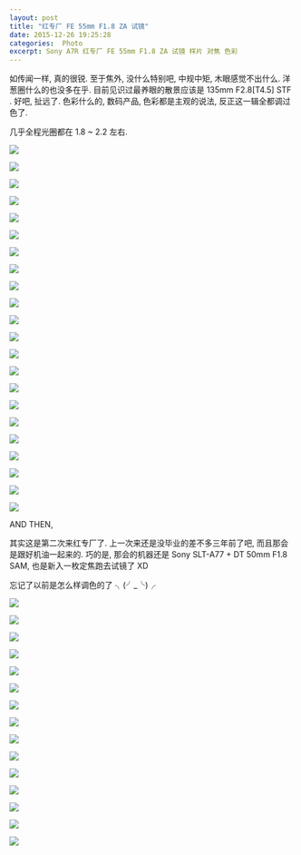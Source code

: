 ```yaml
---
layout: post
title: "红专厂 FE 55mm F1.8 ZA 试镜"
date: 2015-12-26 19:25:28
categories:  Photo
excerpt: Sony A7R 红专厂 FE 55mm F1.8 ZA 试镜 样片 对焦 色彩
---
```

<!--more-->

如传闻一样, 真的很锐. 至于焦外, 没什么特别吧, 中规中矩, 木眼感觉不出什么. 洋葱圈什么的也没多在乎. 目前见识过最养眼的散景应该是 135mm F2.8[T4.5] STF . 好吧, 扯远了. 色彩什么的, 数码产品, 色彩都是主观的说法, 反正这一辑全都调过色了.

几乎全程光圈都在 1.8 ~ 2.2 左右.

![](http://ww1.sinaimg.cn/large/62fdd4d5gw1f23n2iizhjj21kw11y1kx.jpg)

![](http://ww4.sinaimg.cn/large/62fdd4d5gw1f23n2h3ri4j21kw11yk5o.jpg)

![](http://ww1.sinaimg.cn/large/62fdd4d5gw1f23n2jotu5j21kw11yk7v.jpg)

![](http://ww2.sinaimg.cn/large/62fdd4d5gw1f23n2ki066j21kw11yx03.jpg)

![](http://ww4.sinaimg.cn/large/62fdd4d5gw1f23n2lxnzkj21kw11y49y.jpg)

![](http://ww2.sinaimg.cn/large/62fdd4d5gw1f23n2mi65sj21kw11ywpx.jpg)

![](http://ww1.sinaimg.cn/large/62fdd4d5gw1f23n2o549sj21kw14jnmc.jpg)

![](http://ww4.sinaimg.cn/large/62fdd4d5gw1f23n2p6ekkj21kw11y7na.jpg)

![](http://ww4.sinaimg.cn/large/62fdd4d5gw1f23n2pxt0sj21kw11ynfe.jpg)

![](http://ww2.sinaimg.cn/large/62fdd4d5gw1f23n2r7kr4j21kw16iqi1.jpg)

![](http://ww3.sinaimg.cn/large/62fdd4d5gw1f23n2s1u5sj21kw11yqkn.jpg)

![](http://ww4.sinaimg.cn/large/62fdd4d5gw1f23n2tbehlj21kw11ytl8.jpg)

![](http://ww1.sinaimg.cn/large/62fdd4d5gw1f23n2u23f1j21kw11ynne.jpg)

![](http://ww2.sinaimg.cn/large/62fdd4d5gw1f23n2vbtq9j21kw11y7ie.jpg)

![](http://ww3.sinaimg.cn/large/62fdd4d5gw1f23n2w35m7j21kw11ytzk.jpg)

![](http://ww3.sinaimg.cn/large/62fdd4d5gw1f23n2xoor0j21kw2d8b29.jpg)

![](http://ww1.sinaimg.cn/large/62fdd4d5gw1f23n2ysfdtj21kw11ydum.jpg)

![](http://ww3.sinaimg.cn/large/62fdd4d5gw1f23n2zpt69j21kw11yk7g.jpg)

![](http://ww2.sinaimg.cn/large/62fdd4d5gw1f23n30x2mdj21kw11y7el.jpg)

![](http://ww2.sinaimg.cn/large/62fdd4d5gw1f23n322x0zj21kw11yax8.jpg)

![](http://ww1.sinaimg.cn/large/62fdd4d5gw1f23n34dtwkj21kw11y7o3.jpg)

![](http://ww2.sinaimg.cn/large/62fdd4d5gw1f23n35lh7oj21kw11y4c4.jpg)

AND THEN,

其实这是第二次来红专厂了. 上一次来还是没毕业的差不多三年前了吧, 而且那会是跟好机油一起来的.
巧的是, 那会的机器还是 Sony SLT-A77 + DT 50mm F1.8 SAM, 也是新入一枚定焦跑去试镜了 XD

忘记了以前是怎么样调色的了 ╮(╯_╰)╭

![](http://ww2.sinaimg.cn/large/62fdd4d5gw1f23oeyr18uj21kw0w07jg.jpg)

![](http://ww2.sinaimg.cn/large/62fdd4d5gw1f23oexuz90j21kw0w01kx.jpg)

![](http://ww2.sinaimg.cn/large/62fdd4d5gw1f23oev9i64j21kw0w0wsc.jpg)

![](http://ww1.sinaimg.cn/large/62fdd4d5gw1f23oeofi91j21kw0w0awu.jpg)

![](http://ww2.sinaimg.cn/large/62fdd4d5gw1f23oejrtlrj20w01kwavz.jpg)

![](http://ww3.sinaimg.cn/large/62fdd4d5gw1f23oedu9awj20w01kw7vs.jpg)

![](http://ww3.sinaimg.cn/large/62fdd4d5gw1f23oe822u3j21kw0w01dy.jpg)

![](http://ww1.sinaimg.cn/large/62fdd4d5gw1f23oe6fl2zj21kw0w04qp.jpg)

![](http://ww3.sinaimg.cn/large/62fdd4d5gw1f23oe3ag6yj21kw0w07wh.jpg)

![](http://ww4.sinaimg.cn/large/62fdd4d5gw1f23oe1suxuj21kw0w01kx.jpg)

![](http://ww4.sinaimg.cn/large/62fdd4d5gw1f23odzkixtj21kw0w01a1.jpg)

![](http://ww2.sinaimg.cn/large/62fdd4d5gw1f23odxqtkmj21kw0w043o.jpg)

![](http://ww3.sinaimg.cn/large/62fdd4d5gw1f23odwh2w2j20w01kw1kx.jpg)

![](http://ww4.sinaimg.cn/large/62fdd4d5gw1f23odtb2uoj21kw0w07lm.jpg)

![](http://ww2.sinaimg.cn/large/62fdd4d5gw1f23odshb70j21kw0w0kao.jpg)
